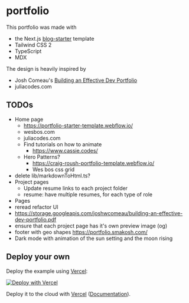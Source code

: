 # portfolio

This portfolio was made with

- the Next.js [blog-starter](https://github.com/vercel/next.js/tree/canary/examples/blog-starter) template
- Tailwind CSS 2
- TypeScript
- MDX

The design is heavily inspired by

- Josh Comeau's [Building an Effective Dev Portfolio](https://www.joshwcomeau.com/effective-portfolio/)
- juliacodes.com

## TODOs

- Home page
  - https://portfolio-starter-template.webflow.io/
  - wesbos.com
  - juliacodes.com
  - Find tutorials on how to animate
    - https://www.cassie.codes/
  - Hero Patterns?
    - https://craig-roush-portfolio-template.webflow.io/
    - Wes bos css grid
- delete lib/markdownToHtml.ts?
- Project pages
  - Update resume links to each project folder
  - resume: have multiple resumes, for each type of role
- Pages
- reread refactor UI
- https://storage.googleapis.com/joshwcomeau/building-an-effective-dev-portfolio.pdf
- ensure that each project page has it's own preview image (og)
- footer with geo shapes https://portfolio.smakosh.com/
- Dark mode with animation of the sun setting and the moon rising

## Deploy your own

Deploy the example using [Vercel](https://vercel.com?utm_source=github&utm_medium=readme&utm_campaign=next-example):

[![Deploy with Vercel](https://vercel.com/button)](https://vercel.com/import/git?c=1&s=https://github.com/vercel/next.js/tree/canary/examples/blog-starter-typescript)

Deploy it to the cloud with [Vercel](https://vercel.com/import?filter=next.js&utm_source=github&utm_medium=readme&utm_campaign=next-example) ([Documentation](https://nextjs.org/docs/deployment)).
